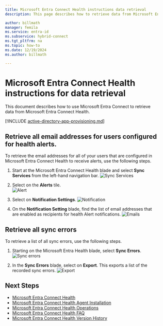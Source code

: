 ```yaml
---
title: Microsoft Entra Connect Health instructions data retrieval
description: This page describes how to retrieve data from Microsoft Entra Connect Health.

author: billmath
manager: femila
ms.service: entra-id
ms.subservice: hybrid-connect
ms.tgt_pltfrm: na
ms.topic: how-to
ms.date: 12/19/2024
ms.author: billmath

---
```



# Microsoft Entra Connect Health instructions for data retrieval

This document describes how to use Microsoft Entra Connect to retrieve data from Microsoft Entra Connect Health.

[!INCLUDE [active-directory-app-provisioning.md](~/includes/azure-docs-pr/gdpr-intro-sentence.md)]

## Retrieve all email addresses for users configured for health alerts.

To retrieve the email addresses for all of your users that are configured in Microsoft Entra Connect Health to receive alerts, use the following steps.

1. Start at the Microsoft Entra Connect Health blade and select **Sync Services** from the left-hand navigation bar.
 ![Sync Services](./media/how-to-connect-health-data-retrieval/retrieve1.png)

2. Select on the **Alerts** tile.</br>
 ![Alert](./media/how-to-connect-health-data-retrieval/retrieve3.png)

3. Select on **Notification Settings**.
 ![Notification](./media/how-to-connect-health-data-retrieval/retrieve4.png)

4. On the **Notification Setting** blade, find the list of email addresses that are enabled as recipients for health Alert notifications.
 ![Emails](./media/how-to-connect-health-data-retrieval/retrieve5a.png)
 
## Retrieve all sync errors

To retrieve a list of all sync errors, use the following steps.

1. Starting on the Microsoft Entra Health blade, select **Sync Errors**.
 ![Sync errors](./media/how-to-connect-health-data-retrieval/retrieve6.png)

2. In the **Sync Errors** blade, select on **Export**. This exports a list of the recorded sync errors.
 ![Export](./media/how-to-connect-health-data-retrieval/retrieve7.png)

## Next Steps
* [Microsoft Entra Connect Health](./whatis-azure-ad-connect.md)
* [Microsoft Entra Connect Health Agent Installation](how-to-connect-health-agent-install.md)
* [Microsoft Entra Connect Health Operations](how-to-connect-health-operations.md)
* [Microsoft Entra Connect Health FAQ](reference-connect-health-faq.yml)
* [Microsoft Entra Connect Health Version History](reference-connect-health-version-history.md)
